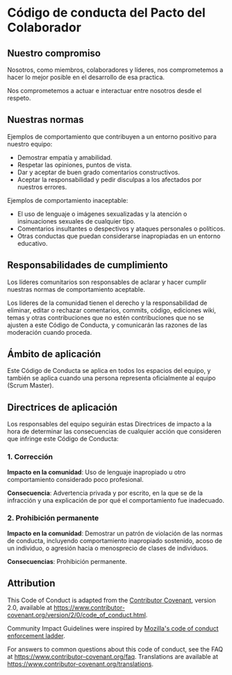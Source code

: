 # Código de conducta del Pacto del Colaborador

## Nuestro compromiso

Nosotros, como miembros, colaboradores y líderes, nos comprometemos a hacer lo mejor posible en el desarrollo de esa practica.

Nos comprometemos a actuar e interactuar entre nosotros desde el respeto.

## Nuestras normas

Ejemplos de comportamiento que contribuyen a un entorno positivo para nuestro equipo:

* Demostrar empatía y amabilidad.
* Respetar las opiniones, puntos de vista.
* Dar y aceptar de buen grado comentarios constructivos.
* Aceptar la responsabilidad y pedir disculpas a los afectados por nuestros errores.

Ejemplos de comportamiento inaceptable:

* El uso de lenguaje o imágenes sexualizadas y la atención o insinuaciones sexuales de cualquier tipo.
* Comentarios insultantes o despectivos y ataques personales o políticos.
* Otras conductas que puedan considerarse inapropiadas en un entorno educativo.

## Responsabilidades de cumplimiento

Los líderes comunitarios son responsables de aclarar y hacer cumplir nuestras normas de
comportamiento aceptable.

Los líderes de la comunidad tienen el derecho y la responsabilidad de eliminar, editar o rechazar
comentarios, commits, código, ediciones wiki, temas y otras contribuciones que no estén
contribuciones que no se ajusten a este Código de Conducta, y comunicarán las razones de las
moderación cuando proceda.

## Ámbito de aplicación

Este Código de Conducta se aplica en todos los espacios del equipo, y también se aplica cuando
una persona representa oficialmente al equipo (Scrum Master).

## Directrices de aplicación

Los responsables del equipo seguirán estas Directrices de impacto a la hora de determinar
las consecuencias de cualquier acción que consideren que infringe este Código de Conducta:

### 1. Corrección

**Impacto en la comunidad**: Uso de lenguaje inapropiado u otro comportamiento considerado poco profesional.

**Consecuencia**: Advertencia privada y por escrito, en la que se de la infracción y una explicación de por qué el comportamiento fue inadecuado.

### 2. Prohibición permanente

**Impacto en la comunidad**: Demostrar un patrón de violación de las normas de conducta, incluyendo comportamiento inapropiado sostenido,
acoso de un individuo, o agresión hacia o menosprecio de clases de individuos.

**Consecuencias**: Prohibición permanente.

## Attribution

This Code of Conduct is adapted from the [Contributor Covenant][homepage],
version 2.0, available at
https://www.contributor-covenant.org/version/2/0/code_of_conduct.html.

Community Impact Guidelines were inspired by [Mozilla's code of conduct
enforcement ladder](https://github.com/mozilla/diversity).

[homepage]: https://www.contributor-covenant.org

For answers to common questions about this code of conduct, see the FAQ at
https://www.contributor-covenant.org/faq. Translations are available at
https://www.contributor-covenant.org/translations.
